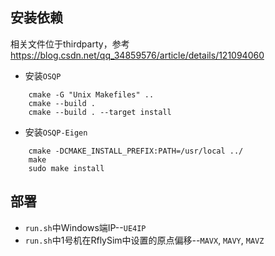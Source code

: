 ## 安装依赖
相关文件位于thirdparty，参考 https://blog.csdn.net/qq_34859576/article/details/121094060
* 安装`OSQP`
```
    cmake -G "Unix Makefiles" ..
    cmake --build .
    cmake --build . --target install
```
* 安装`OSQP-Eigen`
```
    cmake -DCMAKE_INSTALL_PREFIX:PATH=/usr/local ../
    make
    sudo make install
```

## 部署
* `run.sh`中Windows端IP--`UE4IP`
* `run.sh`中1号机在RflySim中设置的原点偏移--`MAVX`, `MAVY`, `MAVZ`
